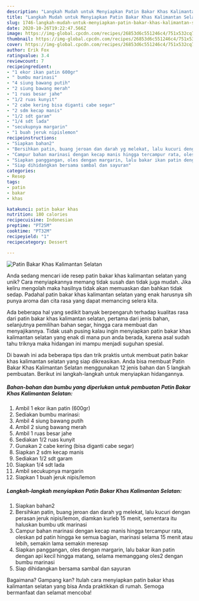 ```yaml
---
description: "Langkah Mudah untuk Menyiapkan Patin Bakar Khas Kalimantan Selatan Anti Gagal"
title: "Langkah Mudah untuk Menyiapkan Patin Bakar Khas Kalimantan Selatan Anti Gagal"
slug: 1746-langkah-mudah-untuk-menyiapkan-patin-bakar-khas-kalimantan-selatan-anti-gagal
date: 2020-10-26T19:22:47.566Z
image: https://img-global.cpcdn.com/recipes/26853d6c551246c4/751x532cq70/patin-bakar-khas-kalimantan-selatan-foto-resep-utama.jpg
thumbnail: https://img-global.cpcdn.com/recipes/26853d6c551246c4/751x532cq70/patin-bakar-khas-kalimantan-selatan-foto-resep-utama.jpg
cover: https://img-global.cpcdn.com/recipes/26853d6c551246c4/751x532cq70/patin-bakar-khas-kalimantan-selatan-foto-resep-utama.jpg
author: Erik Fox
ratingvalue: 3.4
reviewcount: 7
recipeingredient:
- "1 ekor ikan patin 600gr"
- " bumbu marinasi"
- "4 siung bawang putih"
- "2 siung bawang merah"
- "1 ruas besar jahe"
- "1/2 ruas kunyit"
- "2 cabe kering bisa diganti cabe segar"
- "2 sdm kecap manis"
- "1/2 sdt garam"
- "1/4 sdt lada"
- "secukupnya margarin"
- "1 buah jeruk nipislemon"
recipeinstructions:
- "Siapkan bahan2"
- "Bersihkan patin, buang jeroan dan darah yg melekat, lalu kucuri dengan perasan jeruk nipis/lemon, diamkan kurleb 15 menit, sementara itu haluskan bumbu utk marinasi"
- "Campur bahan marinasi dengan kecap manis hingga tercampur rata, oleskan pd patin hingga ke semua bagian, marinasi selama 15 menit atau lebih, semakin lama semakin meresap"
- "Siapkan panggangan, oles dengan margarin, lalu bakar ikan patin dengan api kecil hingga matang, selama memanggang oles2 dengan bumbu marinasi"
- "Siap dihidangkan bersama sambal dan sayuran"
categories:
- Resep
tags:
- patin
- bakar
- khas

katakunci: patin bakar khas 
nutrition: 180 calories
recipecuisine: Indonesian
preptime: "PT25M"
cooktime: "PT32M"
recipeyield: "1"
recipecategory: Dessert

---
```



![Patin Bakar Khas Kalimantan Selatan](https://img-global.cpcdn.com/recipes/26853d6c551246c4/751x532cq70/patin-bakar-khas-kalimantan-selatan-foto-resep-utama.jpg)

Anda sedang mencari ide resep patin bakar khas kalimantan selatan yang unik? Cara menyiapkannya memang tidak susah dan tidak juga mudah. Jika keliru mengolah maka hasilnya tidak akan memuaskan dan bahkan tidak sedap. Padahal patin bakar khas kalimantan selatan yang enak harusnya sih punya aroma dan cita rasa yang dapat memancing selera kita.

Ada beberapa hal yang sedikit banyak berpengaruh terhadap kualitas rasa dari patin bakar khas kalimantan selatan, pertama dari jenis bahan, selanjutnya pemilihan bahan segar, hingga cara membuat dan menyajikannya. Tidak usah pusing kalau ingin menyiapkan patin bakar khas kalimantan selatan yang enak di mana pun anda berada, karena asal sudah tahu triknya maka hidangan ini mampu menjadi suguhan spesial.




Di bawah ini ada beberapa tips dan trik praktis untuk membuat patin bakar khas kalimantan selatan yang siap dikreasikan. Anda bisa membuat Patin Bakar Khas Kalimantan Selatan menggunakan 12 jenis bahan dan 5 langkah pembuatan. Berikut ini langkah-langkah untuk menyiapkan hidangannya.

<!--inarticleads1-->

##### Bahan-bahan dan bumbu yang diperlukan untuk pembuatan Patin Bakar Khas Kalimantan Selatan:

1. Ambil 1 ekor ikan patin (600gr)
1. Sediakan  bumbu marinasi:
1. Ambil 4 siung bawang putih
1. Ambil 2 siung bawang merah
1. Ambil 1 ruas besar jahe
1. Sediakan 1/2 ruas kunyit
1. Gunakan 2 cabe kering (bisa diganti cabe segar)
1. Siapkan 2 sdm kecap manis
1. Sediakan 1/2 sdt garam
1. Siapkan 1/4 sdt lada
1. Ambil secukupnya margarin
1. Siapkan 1 buah jeruk nipis/lemon




<!--inarticleads2-->

##### Langkah-langkah menyiapkan Patin Bakar Khas Kalimantan Selatan:

1. Siapkan bahan2
1. Bersihkan patin, buang jeroan dan darah yg melekat, lalu kucuri dengan perasan jeruk nipis/lemon, diamkan kurleb 15 menit, sementara itu haluskan bumbu utk marinasi
1. Campur bahan marinasi dengan kecap manis hingga tercampur rata, oleskan pd patin hingga ke semua bagian, marinasi selama 15 menit atau lebih, semakin lama semakin meresap
1. Siapkan panggangan, oles dengan margarin, lalu bakar ikan patin dengan api kecil hingga matang, selama memanggang oles2 dengan bumbu marinasi
1. Siap dihidangkan bersama sambal dan sayuran




Bagaimana? Gampang kan? Itulah cara menyiapkan patin bakar khas kalimantan selatan yang bisa Anda praktikkan di rumah. Semoga bermanfaat dan selamat mencoba!
